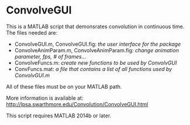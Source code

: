 ConvolveGUI
===========

This is a MATLAB script that demonsrates convolution in continuous time. The files needed are:
<ul><li> ConvolveGUI.m, ConvolveGUI.fig:  <em>the user interface for the package</em></li>
<li> ConvolveAnimParam.m, ConvolveAnimParam.fig:  <em>change animation parameter, fps, # of frames...</em></li>
<li> ConvolveFuncs.m:  <em>create new functions to be used by ConvolvGUI</em></li>
<li> ConvFuncs.mat:  <em>a file that contains a list of all functions used by ConvolvGUI.m</em></li></ul>
All of these files must be on your MATLAB path.

More information is available at: http://lpsa.swarthmore.edu/Convolution/ConvolveGUI.html

This script requires MATLAB 2014b or later.
